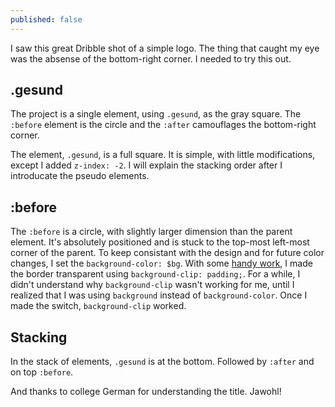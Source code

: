 ```yaml
---
published: false
---
```


I saw this great Dribble shot of a simple logo. The thing that caught my eye was the absense of the bottom-right corner. I needed to try this out. 

## .gesund
The project is a single element, using `.gesund`, as the gray square. The `:before` element is the circle and the `:after` camouflages the bottom-right corner.

The element, `.gesund`, is a full square. It is simple, with little modifications, except I added `z-index: -2`. I will explain the stacking order after I introducate the pseudo elements.

## :before
The `:before` is a circle, with slightly larger dimension than the parent element. It's absolutely positioned and is stuck to the top-most left-most corner of the parent. To keep consistant with the design and for future color changes, I set the `background-color: $bg`. With some [handy work](http://css-tricks.com/transparent-borders-with-background-clip/), I made the border transparent using `background-clip: padding;`. For a while, I didn't understand why `background-clip` wasn't working for me, until I realized that I was using `background` instead of `background-color`. Once I made the switch, `background-clip` worked.

## Stacking
In the stack of elements, `.gesund` is at the bottom. Followed by `:after` and on top `:before`.

And thanks to college German for understanding the title. Jawohl! 